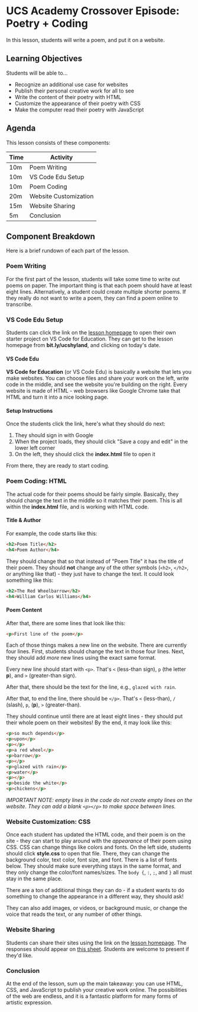 # UCS Academy Crossover Episode: Poetry + Coding
In this lesson, students will write a poem, and put it on a website.

## Learning Objectives
Students will be able to...

- Recognize an additional use case for websites
- Publish their personal creative work for all to see
- Write the content of their poetry with HTML
- Customize the appearance of their poetry with CSS
- Make the computer read their poetry with JavaScript

## Agenda
This lesson consists of these components:

| Time | Activity |
|-|-|
| 10m | Poem Writing |
| 10m | VS Code Edu Setup |
| 10m | Poem Coding |
| 20m | Website Customization |
| 15m | Website Sharing |
| 5m | Conclusion |

## Component Breakdown
Here is a brief rundown of each part of the lesson.

### Poem Writing
For the first part of the lesson, students will take some time to write out poems on paper. The important thing is that each poem should have at least eight lines. Alternatively, a student could create multiple shorter poems. If they really do not want to write a poem, they can find a poem online to transcribe.

### VS Code Edu Setup
Students can click the link on the [lesson homepage](StudentDesc.md) to open their own starter project on VS Code for Education. They can get to the lesson homepage from **bit.ly/ucshyland**, and clicking on today's date.

#### VS Code Edu
**VS Code for Education** (or VS Code Edu) is basically a website that lets you make websites. You can choose files and share your work on the left, write code in the middle, and see the website you're building on the right. Every website is made of HTML - web browsers like Google Chrome take that HTML and turn it into a nice looking page.

#### Setup Instructions
Once the students click the link, here's what they should do next:

1. They should sign in with Google
1. When the project loads, they should click "Save a copy and edit" in the lower left corner
1. On the left, they should click the **index.html** file to open it

From there, they are ready to start coding.

### Poem Coding: HTML
The actual code for their poems should be fairly simple. Basically, they should change the text in the middle so it matches their poem. This is all within the **index.html** file, and is working with HTML code.

#### Title & Author
For example, the code starts like this:

```html
<h2>Poem Title</h2>
<h4>Poem Author</h4>
```

They should change that so that instead of "Poem Title" it has the title of their poem. They should **not** change any of the other symbols (`<h2>`, `</h2>`, or anything like that) - they just have to change the text. It could look something like this:

```html
<h2>The Red Wheelbarrow</h2>
<h4>William Carlos Williams</h4>
```

#### Poem Content
After that, there are some lines that look like this:

```html
<p>First line of the poem</p>
```

Each of those things makes a new line on the website. There are currently four lines. First, students should change the text in those four lines. Next, they should add _more_ new lines using the exact same format.

Every new line should start with `<p>`. That's `<` (less-than sign), `p` (the letter **p**), and `>` (greater-than sign).

After that, there should be the text for the line, e.g., `glazed with rain`.

After that, to end the line, there should be `</p>`. That's `<` (less-than), `/` (slash), `p`, (**p**), `>` (greater-than).

They should continue until there are at least eight lines - they should put their whole poem on their websites! By the end, it may look like this:

```html
<p>so much depends</p>
<p>upon</p>
<p></p>
<p>a red wheel</p>
<p>barrow</p>
<p></p>
<p>glazed with rain</p>
<p>water</p>
<p></p>
<p>beside the white</p>
<p>chickens</p>
```

_IMPORTANT NOTE: empty lines in the code do not create empty lines on the website. They can add a blank `<p></p>` to make space between lines._

### Website Customization: CSS
Once each student has updated the HTML code, and their poem is on the site - they can start to play around with the _appearance_ of their poem using CSS. CSS can change things like colors and fonts. On the left side, students should click **style.css** to open that file. There, they can change the background color, text color, font size, and font. There is a list of fonts below. They should make sure everything stays in the same format, and they only change the color/font names/sizes. The `body {`, `:`, `;`, and `}` all must stay in the same place.

There are a ton of additional things they can do - if a student wants to do something to change the appearance in a different way, they should ask!

They can also add images, or videos, or background music, or change the voice that reads the text, or any number of other things.

### Website Sharing
Students can share their sites using the link on the [lesson homepage](StudentDesc.md). The responses should appear on [this sheet](https://hylandsw-my.sharepoint.com/:x:/g/personal/joseph_maxwell_hyland_com/EbG-pbt-ErhAinTvxAFkmskBrFXAz1RavYVGuH2PpJXlgg?e=XtBaTX). Students are welcome to present if they'd like.

### Conclusion
At the end of the lesson, sum up the main takeaway: you can use HTML, CSS, and JavaScript to publish your creative work online. The possibilities of the web are endless, and it is a fantastic platform for many forms of artistic expression.
